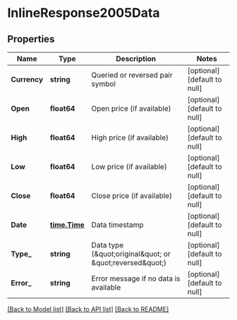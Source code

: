 # InlineResponse2005Data

## Properties
Name | Type | Description | Notes
------------ | ------------- | ------------- | -------------
**Currency** | **string** | Queried or reversed pair symbol | [optional] [default to null]
**Open** | **float64** | Open price (if available) | [optional] [default to null]
**High** | **float64** | High price (if available) | [optional] [default to null]
**Low** | **float64** | Low price (if available) | [optional] [default to null]
**Close** | **float64** | Close price (if available) | [optional] [default to null]
**Date** | [**time.Time**](time.Time.md) | Data timestamp | [optional] [default to null]
**Type_** | **string** | Data type (\&quot;original\&quot; or \&quot;reversed\&quot;) | [optional] [default to null]
**Error_** | **string** | Error message if no data is available | [optional] [default to null]

[[Back to Model list]](../README.md#documentation-for-models) [[Back to API list]](../README.md#documentation-for-api-endpoints) [[Back to README]](../README.md)

